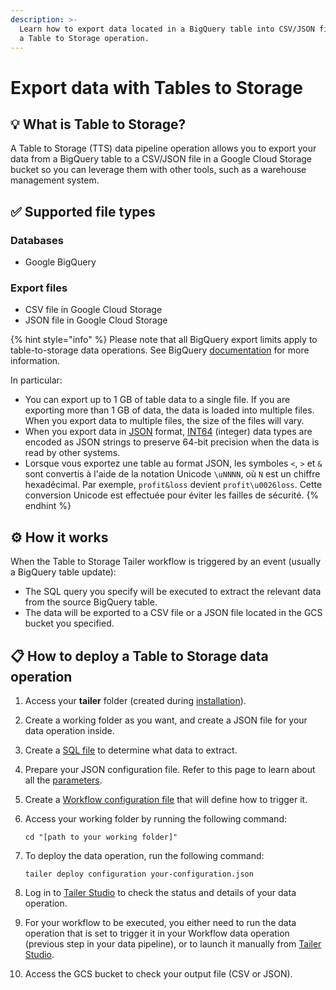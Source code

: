 ```yaml
---
description: >-
  Learn how to export data located in a BigQuery table into CSV/JSON files using
  a Table to Storage operation.
---
```


# Export data with Tables to Storage

## :bulb: What is Table to Storage?

A Table to Storage (TTS) data pipeline operation allows you to export your data from a BigQuery table to a CSV/JSON file in a Google Cloud Storage bucket so you can leverage them with other tools, such as a warehouse management system.

## ✅ Supported file types

### **Databases**

* Google BigQuery

### **Export files**

* CSV file in Google Cloud Storage
* JSON file in Google Cloud Storage

{% hint style="info" %}
Please note that all BigQuery export limits apply to table-to-storage data operations. See BigQuery [documentation](https://cloud.google.com/bigquery/docs/exporting-data#export\_limitations) for more information.

In particular:

* You can export up to 1 GB of table data to a single file. If you are exporting more than 1 GB of data, the data is loaded into multiple files. When you export data to multiple files, the size of the files will vary.
* When you export data in [JSON](https://cloud.google.com/bigquery/docs/reference/standard-sql/data-types#json\_type) format, [INT64](https://cloud.google.com/bigquery/docs/reference/standard-sql/data-types#integer-type) (integer) data types are encoded as JSON strings to preserve 64-bit precision when the data is read by other systems.
* Lorsque vous exportez une table au format JSON, les symboles `<`, `>` et `&` sont convertis à l'aide de la notation Unicode `\uNNNN`, où `N` est un chiffre hexadécimal. Par exemple, `profit&loss` devient `profit\u0026loss`. Cette conversion Unicode est effectuée pour éviter les failles de sécurité.
{% endhint %}

## ⚙️ How it works

When the Table to Storage Tailer workflow is triggered by an event (usually a BigQuery table update):

* The SQL query you specify will be executed to extract the relevant data from the source BigQuery table.
* The data will be exported to a CSV file or a JSON file located in the GCS bucket you specified.

## **📋 How to deploy a Table to Storage data operation**

1. Access your **tailer** folder (created during [installation](../../getting-started/install-tailer-sdk.md)).
2. Create a working folder as you want, and create a JSON file for your data operation inside.
3. Create a [SQL file](table-to-storage-sql-file.md) to determine what data to extract.
4. Prepare your JSON configuration file. Refer to this page to learn about all the [parameters](table-to-storage-configuration-file-1.md).
5. Create a [Workflow configuration file](../orchestrate-processings-with-workflow/workflow-configuration-file.md) that will define how to trigger it.
6.  Access your working folder by running the following command:

    ```
    cd "[path to your working folder]"
    ```
7.  To deploy the data operation, run the following command:

    ```
    tailer deploy configuration your-configuration.json
    ```
8. Log in to [Tailer Studio](http://studio.tailer.ai) to check the status and details of your data operation.
9. For your workflow to be executed, you either need to run the data operation that is set to trigger it in your Workflow data operation (previous step in your data pipeline), or to launch it manually from [Tailer Studio](http://studio.tailer.ai).
10. Access the GCS bucket to check your output file (CSV or JSON).
